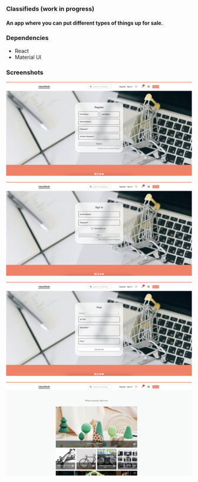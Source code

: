 ### Classifieds **(work in progress)**

#### An app where you can put different types of things up for sale.

### Dependencies

- React
- Material UI

### Screenshots

!["classifieds hero section"](https://github.com/johncabang/classifieds/blob/master/docs/classifieds-001.png?raw=true)

!["classifieds sign in"](https://github.com/johncabang/classifieds/blob/master/docs/classifieds-002.png?raw=true)

!["classifieds register"](https://github.com/johncabang/classifieds/blob/master/docs/classifieds-003.png?raw=true)

!["classifieds post"](https://github.com/johncabang/classifieds/blob/master/docs/classifieds-004.png?raw=true)
